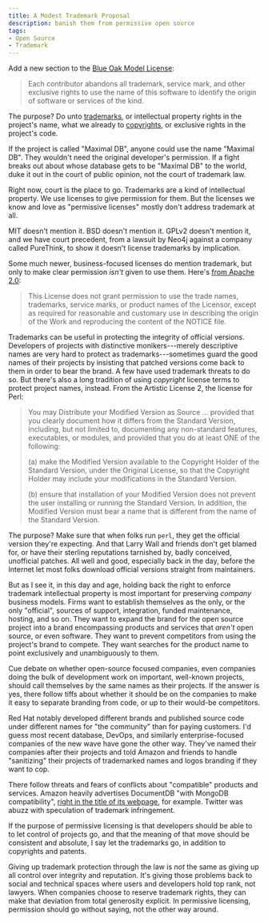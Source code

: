```yaml
---
title: A Modest Trademark Proposal
description: banish them from permissive open source
tags:
- Open Source
- Trademark
---
```


Add a new section to the [Blue Oak Model License](https://blueakcouncil.org/license/1.0.0):

> Each contributor abandons all trademark, service mark, and other exclusive rights to use the name of this software to identify the origin of software or services of the kind.

The purpose?  Do unto [trademarks](https://fieldguide.kemitchell.com/#trademark), or intellectual property rights in the project's name, what we already to [copyrights](https://fieldguide.kemitchell.com/#copyright), or exclusive rights in the project's code.

If the project is called "Maximal DB", anyone could use the name "Maximal DB".  They wouldn't need the original developer's permission.  If a fight breaks out about whose database gets to be "Maximal DB" to the world, duke it out in the court of public opinion, not the court of trademark law.

<!--
The Blue Oak license is a model permissive license.  [blueoakcouncil.org](https://blueoakcouncil.org) sums it up:

> The council's model license uses all the techniques a license can use to make software free and simple for everyone to use and build on, in everyday language that everyone can understand.
-->

Right now, court is the place to go.  Trademarks are a kind of intellectual property.  We use licenses to give permission for them.  But the licenses we know and love as "permissive licenses" mostly don't address trademark at all.

MIT doesn't mention it.  BSD doesn't mention it.  GPLv2 doesn't mention it, and we have court precedent, from a lawsuit by Neo4j against a company called PureThink, to show it doesn't license trademarks by implication.

Some much newer, business-focused licenses do mention trademark, but only to make clear permission _isn't_ given to use them.  Here's [from Apache 2.0](https://www.apache.org/licenses/LICENSE-2.0#trademarks):

> This License does not grant permission to use the trade names, trademarks, service marks, or product names of the Licensor, except as required for reasonable and customary use in describing the origin of the Work and reproducing the content of the NOTICE file.

Trademarks can be useful in protecting the integrity of official versions.  Developers of projects with distinctive monikers---merely descriptive names are very hard to protect as trademarks---sometimes guard the good names of their projects by insisting that patched versions come back to them in order to bear the brand.  A few have used trademark threats to do so.  But there's also a long tradition of using _copyright_ license terms to protect project names, instead.  From the Artistic License 2, the license for Perl:

>  You may Distribute your Modified Version as Source ... provided that you clearly document how it differs from the Standard Version, including, but not limited to, documenting any non-standard features, executables, or modules, and provided that you do at least ONE of the following:
>
> (a) make the Modified Version available to the Copyright Holder of the Standard Version, under the Original License, so that the Copyright Holder may include your modifications in the Standard Version.
>
> (b) ensure that installation of your Modified Version does not prevent the user installing or running the Standard Version. In addition, the Modified Version must bear a name that is different from the name of the Standard Version.

The purpose?  Make sure that when folks run `perl`, they get the official version they're expecting.  And that Larry Wall and friends don't get blamed for, or have their sterling reputations tarnished by, badly conceived, unofficial patches.  All well and good, especially back in the day, before the Internet let most folks download official versions straight from maintainers.

But as I see it, in this day and age, holding back the right to enforce trademark intellectual property is most important for preserving _company_ business models.  Firms want to establish themselves as the only, or the only "official", sources of support, integration, funded maintenance, hosting, and so on.  They want to expand the brand for the open source project into a brand encompassing products and services that _aren't_ open source, or even software.  They want to prevent competitors from using the project's brand to compete.  They want searches for the product name to point exclusively and unambiguously to them.

Cue debate on whether open-source focused companies, even companies doing the bulk of development work on important, well-known projects, should call themselves by the same names as their projects.  If the answer is yes, there follow tiffs about whether it should be on the companies to make it easy to separate branding from code, or up to their would-be competitors.

Red Hat notably developed different brands and published source code under different names for "the community" than for paying customers.  I'd guess most recent database, DevOps, and similarly enterprise-focused companies of the new wave have gone the other way.  They've named their companies after their projects and told Amazon and friends to handle "sanitizing" their projects of trademarked names and logos branding if they want to cop.

There follow threats and fears of conflicts about "compatible" products and services.  Amazon heavily advertises DocumentDB "with MongoDB compatibility", [right in the title of its webpage](https://aws.amazon.com/documentdb/), for example.  Twitter was abuzz with speculation of trademark infringement.

If the purpose of permissive licensing is that developers should be able to to let control of projects go, and that the meaning of that move should be consistent and absolute, I say let the trademarks go, in addition to copyrights and patents.

Giving up trademark protection through the law is _not_ the same as giving up all control over integrity and reputation.  It's giving those problems back to social and technical spaces where users and developers hold top rank, not lawyers.  When companies choose to reserve trademark rights, they can make that deviation from total generosity explicit.  In permissive licensing, permission should go without saying, not the other way around.
